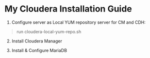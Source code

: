 # My Cloudera Installation Guide

1. Configure server as Local YUM repository server for CM and CDH:
>run cloudera-local-yum-repo.sh

2. Install Cloudera Manager

3. Install & Configure MariaDB 
